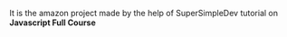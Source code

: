 It is the amazon project made by the help of SuperSimpleDev tutorial on <b>Javascript Full Course</b>
